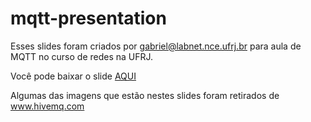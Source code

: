 # mqtt-presentation

Esses slides foram criados por gabriel@labnet.nce.ufrj.br para aula de MQTT no curso de redes na UFRJ.

Você pode baixar o slide [AQUI](https://github.com/gabrielrca/mqtt-presentation/blob/master/mqtt.pdf)

Algumas das imagens que estão nestes slides foram retirados de www.hivemq.com

